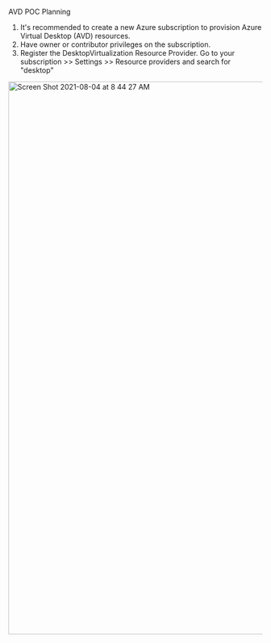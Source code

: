 
AVD POC Planning

1. It's recommended to create a new Azure subscription to provision Azure Virtual Desktop (AVD) resources.
2. Have owner or contributor privileges on the subscription.
3. Register the DesktopVirtualization Resource Provider. Go to your subscription >> Settings >> Resource providers and search for "desktop"

<img width="1095" alt="Screen Shot 2021-08-04 at 8 44 27 AM" src="https://user-images.githubusercontent.com/15897803/128211842-228f1af7-9992-4671-a7f9-c2bf8191b703.png">
